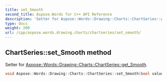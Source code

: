 ```yaml
---
title: set_Smooth
second_title: Aspose.Words for C++ API Reference
description: 'Setter for Aspose::Words::Drawing::Charts::ChartSeries::get_Smooth.'
type: docs
weight: 209
url: /cpp/aspose.words.drawing.charts/chartseries/set_smooth/
---
```

## ChartSeries::set_Smooth method


Setter for [Aspose::Words::Drawing::Charts::ChartSeries::get_Smooth](../get_smooth/).

```cpp
void Aspose::Words::Drawing::Charts::ChartSeries::set_Smooth(bool value)
```

